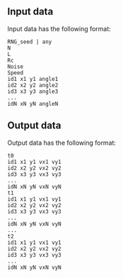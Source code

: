## Input data

Input data has the following format:

```
RNG_seed | any
N
L
Rc
Noise
Speed
id1 x1 y1 angle1
id2 x2 y2 angle2
id3 x3 y3 angle3
...
idN xN yN angleN
```


## Output data

Output data has the following format:

```
t0
id1 x1 y1 vx1 vy1
id2 x2 y2 vx2 vy2
id3 x3 y3 vx3 vy3
...
idN xN yN vxN vyN
t1
id1 x1 y1 vx1 vy1
id2 x2 y2 vx2 vy2
id3 x3 y3 vx3 vy3
...
idN xN yN vxN vyN
...
t2
id1 x1 y1 vx1 vy1
id2 x2 y2 vx2 vy2
id3 x3 y3 vx3 vy3
...
idN xN yN vxN vyN
```

